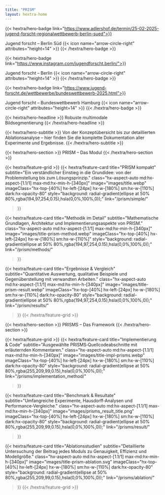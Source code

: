 ```yaml
---
title: "PRISM"
layout: hextra-home
---
```


{{< hextra/hero-badge link="https://www.adlershof.de/termin/25-02-2025-jugend-forscht-regionalwettbewerb-berlin-sued">}}
  <div class="hx-w-2 hx-h-2 hx-rounded-full hx-bg-primary-400"></div>
  <span>Jugend forscht – Berlin Süd</span>
  {{< icon name="arrow-circle-right" attributes="height=14" >}}
{{< /hextra/hero-badge >}}

<div class="hx-mt-2 hx-mb-2"></div>

{{< hextra/hero-badge link="https://www.instagram.com/jugendforscht.berlin/">}}
  <div class="hx-w-2 hx-h-2 hx-rounded-full hx-bg-custom-primary-400"></div>
  <span>Jugend forscht – Berlin</span>
  {{< icon name="arrow-circle-right" attributes="height=14" >}}
{{< /hextra/hero-badge >}}

<div class="hx-mt-2 hx-mb-2"></div>

{{< hextra/hero-badge link="https://www.jugend-forscht.de/wettbewerbe/bundeswettbewerb-2025.html">}}
  <div class="hx-w-2 hx-h-2 hx-rounded-full hx-bg-custom-primary-800"></div>
  <span>Jugend forscht – Bundeswettbewerb Hamburg</span>
  {{< icon name="arrow-circle-right" attributes="height=14" >}}
{{< /hextra/hero-badge >}}

<div class="hx-mt-6 hx-mb-6">

{{< hextra/hero-headline >}}
  Robuste&nbsp;multimodale&nbsp;<br class="sm:hx-block hx-hidden" />Bildsegmentierung
{{< /hextra/hero-headline >}}
</div>

<div class="hx-mb-12">
{{< hextra/hero-subtitle >}}
  Von der Konzeptübersicht bis zur detaillierten Ablationsanalyse – hier finden Sie die komplette Dokumentation aller Experimente und Ergebnisse.
{{< /hextra/hero-subtitle >}}
</div>

<div class="hx-mt-6"></div>

{{< hextra/hero-section >}}
  PRISM – Das Modul
{{< /hextra/hero-section >}}

<div class="hx-mt-6 hx-mb-6"></div>

{{< hextra/feature-grid >}}
  {{< hextra/feature-card
      title="PRISM kompakt"
      subtitle="Ein verständlicher Einstieg in die Grundidee: von der Problemstellung bis zum Lösungsprinzip."
      class="hx-aspect-auto md:hx-aspect-[1.1/1] max-md:hx-min-h-[340px]"
      image="images/title.webp"
      imageClass="hx-top-[40%] hx-left-[24px] hx-w-[180%] sm:hx-w-[110%] dark:hx-opacity-80"
      style="background: radial-gradient(ellipse at 50% 80%,rgba(194,97,254,0.15),hsla(0,0%,100%,0));"
      link="/prism/simple/"
  >}}

  {{< hextra/feature-card
      title="Methodik im Detail"
      subtitle="Mathematische Grundlagen, Architektur und Implementierungs­aspekte von PRISM."
      class="hx-aspect-auto md:hx-aspect-[1.1/1] max-md:hx-min-h-[340px]"
      image="images/title-prism-method.webp"
      imageClass="hx-top-[40%] hx-left-[24px] hx-w-[180%] sm:hx-w-[110%]"
      style="background: radial-gradient(ellipse at 50% 80%,rgba(194,97,254,0.15),hsla(0,0%,100%,0));"
      link="/prism/methods/"
  >}}

  {{< hextra/feature-card
      title="Ergebnisse & Vergleich"
      subtitle="Quantitative Auswertung, qualitative Beispiele und Gegenüberstellung mit verwandten Arbeiten."
      class="hx-aspect-auto md:hx-aspect-[1.1/1] max-md:hx-min-h-[340px]"
      image="images/title-prism-result.webp"
      imageClass="hx-top-[40%] hx-left-[24px] hx-w-[180%] sm:hx-w-[110%] dark:hx-opacity-80"
      style="background: radial-gradient(ellipse at 50% 80%,rgba(194,97,254,0.15),hsla(0,0%,100%,0));"
      link="/prism/results/"
  >}}
{{< /hextra/feature-grid >}}

<div class="hx-mt-6 hx-mb-6"></div>

{{< hextra/hero-section >}}
  PRISMS – Das Framework
{{< /hextra/hero-section >}}

<div class="hx-mt-6 hx-mb-6"></div>

{{< hextra/feature-grid >}}
  {{< hextra/feature-card
      title="Implementierung & Code"
      subtitle="Ausgewählte PRISMS‑Quellcodeabschnitte mit erläuternden Kommentaren."
      class="hx-aspect-auto md:hx-aspect-[1.1/1] max-md:hx-min-h-[340px]"
      image="images/title-impl-prisms.webp"
      imageClass="hx-top-[40%] hx-left-[24px] hx-w-[180%] sm:hx-w-[110%] dark:hx-opacity-80"
      style="background: radial-gradient(ellipse at 50% 80%,rgba(255,209,99,0.15),hsla(0,0%,100%,0));"
      link="/prisms/implementation_method/"
  >}}

  {{< hextra/feature-card
      title="Benchmark & Resultate"
      subtitle="Umfangreiche Experimente, Hausdorff‑Analysen und Performance‑Vergleiche."
      class="hx-aspect-auto md:hx-aspect-[1.1/1] max-md:hx-min-h-[340px]"
      image="images/prisms_result_title.png"
      imageClass="hx-top-[40%] hx-left-[24px] hx-w-[180%] sm:hx-w-[110%] dark:hx-opacity-80"
      style="background: radial-gradient(ellipse at 50% 80%,rgba(255,209,99,0.15),hsla(0,0%,100%,0));"
      link="/prisms/result/"
  >}}

  {{< hextra/feature-card
      title="Ablations­studien"
      subtitle="Detaillierte Untersuchung der Beitrag jedes Moduls zu Genauigkeit, Effizienz und Modellgröße."
      class="hx-aspect-auto md:hx-aspect-[1.1/1] max-md:hx-min-h-[340px]"
      image="images/title-prism-ablation.svg"
      imageClass="hx-top-[40%] hx-left-[24px] hx-w-[180%] sm:hx-w-[110%] dark:hx-opacity-80"
      style="background: radial-gradient(ellipse at 50% 80%,rgba(255,209,99,0.15),hsla(0,0%,100%,0));"
      link="/prisms/ablation/"
  >}}
{{< /hextra/feature-grid >}}
